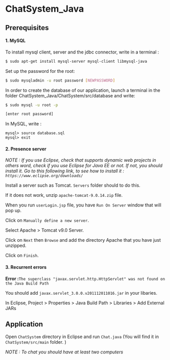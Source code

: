 ChatSystem_Java
===================================

Prerequisites
-------------------

#### 1. MySQL

To install mysql client, server and the jdbc connector, write in a terminal :
```bash
$ sudo apt-get install mysql-server mysql-client libmysql-java
```

Set up the password for the root:
```bash
$ sudo mysqladmin -u root password [NEWPASSWORD]
```
In order to create the database of our application, launch a terminal in the folder ChatSystem_Java/ChatSystem/src/database and write:
```bash
$ sudo mysql -u root -p 

[enter root password]
```
In MySQL, write : 
```mysql
mysql> source database.sql
mysql> exit
```
#### 2. Presence server 

*NOTE : If you use Eclipse, check that supports dynamic web projects in others word, check if you use Eclipse for Java EE or not.
If not, you should install it. Go to this following link, to see how to install it : `https://www.eclipse.org/downloads/`*

Install a server such as Tomcat. `Servers` folder should to do this. 

If it does not work, unzip `apache-tomcat-9.0.14.zip` file.

When you run `userLogin.jsp` file, you have `Run On Server` window that will pop up. 

Click on `Manually define a new server`. 

Select Apache > Tomcat v9.0 Server. 

Click on `Next` then `Browse` and add the directory Apache that you have just unzipped. 

Click on `Finish`.

#### 3. Recurrent errors

__Error :__`The superclass "javax.servlet.http.HttpServlet" was not found on the Java Build Path`

You should add `javax.servlet_3.0.0.v201112011016.jar` in your libaries.

In Eclipse, Project > Properties > Java Build Path > Libraries > Add External JARs 


Application
-------------------
Open `ChatSystem` directory in Eclipse and run `Chat.java` (You will find it in `ChatSystem/src/main` folder. )

*NOTE : To chat you should have at least two computers*
